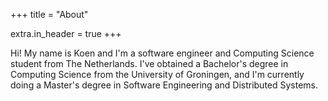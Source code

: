 +++
title = "About"

extra.in_header = true
+++

Hi! My name is Koen and I'm a software engineer and Computing Science student from The Netherlands.
I've obtained a Bachelor's degree in Computing Science from the University of Groningen,
and I'm currently doing a Master's degree in Software Engineering and Distributed Systems.
